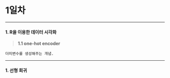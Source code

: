 # 1일차 


-----------------------


#### **1. R을 이용한 데이터 시각화**


> **1.1 one-hot encoder**

```
더미변수를 생성해주는 개념.
```


-----------------------


#### **1. 선형 회귀**